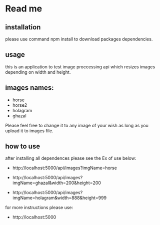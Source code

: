 # Read me

## installation
please use command npm install to download packages dependencies.

## usage
this is an application to test image proccessing api 
which resizes images depending on width and height.

## images names:
- horse
- horse2
- holagram
- ghazal

Please feel free to change it to any image of your wish as long as you upload it to images file.



## how to use
after installing all dependences please see the Ex of use below:
- http://localhost:5000/api/images?imgName=horse

- http://localhost:5000/api/images?imgName=ghazal&width=200&height=200

- http://localhost:5000/api/images?imgName=holagram&width=888&height=999

for more instructions please use:

- http://localhost:5000

